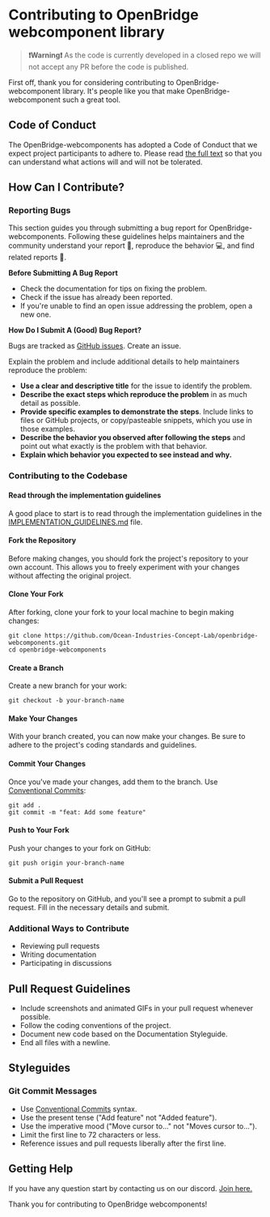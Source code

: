 # Contributing to OpenBridge webcomponent library

> **❗Warning❗** As the code is currently developed in a closed repo we will not accept any PR before the code is published.

First off, thank you for considering contributing to OpenBridge-webcomponent library. It's people like you that make OpenBridge-webcomponent such a great tool.

## Code of Conduct

The OpenBridge-webcomponents has adopted a Code of Conduct that we expect project participants to adhere to. Please read [the full text](CODE_OF_CONDUCT.md) so that you can understand what actions will and will not be tolerated.

## How Can I Contribute?

### Reporting Bugs

This section guides you through submitting a bug report for OpenBridge-webcomponents. Following these guidelines helps maintainers and the community understand your report 📝, reproduce the behavior 💻, and find related reports 🔎.

**Before Submitting A Bug Report**

- Check the documentation for tips on fixing the problem.
- Check if the issue has already been reported.
- If you're unable to find an open issue addressing the problem, open a new one.

**How Do I Submit A (Good) Bug Report?**

Bugs are tracked as [GitHub issues](https://github.com/Ocean-Industries-Concept-Lab/openbridge-webcomponents/issues). Create an issue.

Explain the problem and include additional details to help maintainers reproduce the problem:

- **Use a clear and descriptive title** for the issue to identify the problem.
- **Describe the exact steps which reproduce the problem** in as much detail as possible.
- **Provide specific examples to demonstrate the steps**. Include links to files or GitHub projects, or copy/pasteable snippets, which you use in those examples.
- **Describe the behavior you observed after following the steps** and point out what exactly is the problem with that behavior.
- **Explain which behavior you expected to see instead and why.**

### Contributing to the Codebase

#### Read through the implementation guidelines

A good place to start is to read through the implementation guidelines in the [IMPLEMENTATION_GUIDELINES.md](IMPLEMENTATION_GUIDELINES.md) file.

#### Fork the Repository

Before making changes, you should fork the project's repository to your own account. This allows you to freely experiment with your changes without affecting the original project.

#### Clone Your Fork

After forking, clone your fork to your local machine to begin making changes:

```
git clone https://github.com/Ocean-Industries-Concept-Lab/openbridge-webcomponents.git
cd openbridge-webcomponents
```

#### Create a Branch

Create a new branch for your work:

```
git checkout -b your-branch-name
```

#### Make Your Changes

With your branch created, you can now make your changes. Be sure to adhere to the project's coding standards and guidelines.

#### Commit Your Changes

Once you've made your changes, add them to the branch. Use [Conventional Commits](https://www.conventionalcommits.org/en/v1.0.0/):

```
git add .
git commit -m "feat: Add some feature"
```

#### Push to Your Fork

Push your changes to your fork on GitHub:

```
git push origin your-branch-name
```

#### Submit a Pull Request

Go to the repository on GitHub, and you'll see a prompt to submit a pull request. Fill in the necessary details and submit.

### Additional Ways to Contribute

- Reviewing pull requests
- Writing documentation
- Participating in discussions

## Pull Request Guidelines

- Include screenshots and animated GIFs in your pull request whenever possible.
- Follow the coding conventions of the project.
- Document new code based on the Documentation Styleguide.
- End all files with a newline.

## Styleguides

### Git Commit Messages

- Use [Conventional Commits](https://www.conventionalcommits.org/en/v1.0.0/) syntax.
- Use the present tense ("Add feature" not "Added feature").
- Use the imperative mood ("Move cursor to..." not "Moves cursor to...").
- Limit the first line to 72 characters or less.
- Reference issues and pull requests liberally after the first line.

## Getting Help

If you have any question start by contacting us on our discord. [Join here.](https://discord.gg/wSCPxPH3RJ)

Thank you for contributing to OpenBridge webcomponents!
